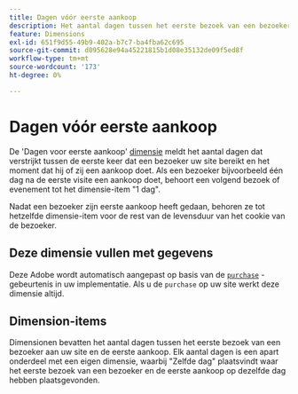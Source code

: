 ```yaml
---
title: Dagen vóór eerste aankoop
description: Het aantal dagen tussen het eerste bezoek van een bezoeker en de eerste aankoop.
feature: Dimensions
exl-id: 651f9d55-49b9-402a-b7c7-ba4fba62c695
source-git-commit: d095628e94a45221815b1d08e35132de09f5ed8f
workflow-type: tm+mt
source-wordcount: '173'
ht-degree: 0%

---
```


# Dagen vóór eerste aankoop

De &#39;Dagen voor eerste aankoop&#39; [dimensie](overview.md) meldt het aantal dagen dat verstrijkt tussen de eerste keer dat een bezoeker uw site bereikt en het moment dat hij of zij een aankoop doet. Als een bezoeker bijvoorbeeld één dag na de eerste visite een aankoop doet, behoort een volgend bezoek of evenement tot het dimensie-item &quot;1 dag&quot;.

Nadat een bezoeker zijn eerste aankoop heeft gedaan, behoren ze tot hetzelfde dimensie-item voor de rest van de levensduur van het cookie van de bezoeker.

## Deze dimensie vullen met gegevens

Deze Adobe wordt automatisch aangepast op basis van de [`purchase`](/help/implement/vars/page-vars/events/event-purchase.md) -gebeurtenis in uw implementatie. Als u de `purchase` op uw site werkt deze dimensie altijd.

## Dimension-items

Dimensionen bevatten het aantal dagen tussen het eerste bezoek van een bezoeker aan uw site en de eerste aankoop. Elk aantal dagen is een apart onderdeel met een eigen dimensie, waarbij &quot;Zelfde dag&quot; plaatsvindt waar het eerste bezoek van een bezoeker en de eerste aankoop op dezelfde dag hebben plaatsgevonden.
